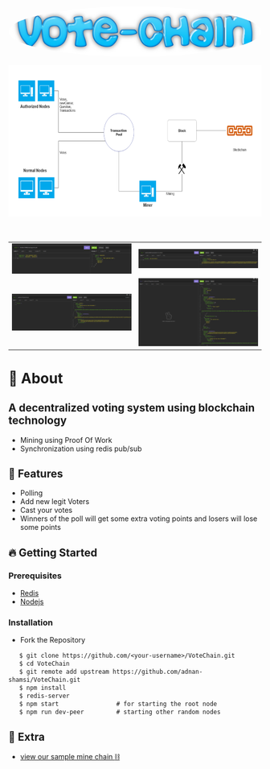 <p align="center">
<img src="./media/voteChain.png" height="100"
     style="border-radius:50%"/>
</p>

<div align="center">
<img src="./media/image1.png" height="300"  />
</div>
 
 <br/>
 <br/>
 
<table >
   <tr>
     <td>
        <img src="./media/image2.png" />
     </td>
     <td >
       <img src="./media/image3.png" />
     </td>
   </tr>
   <tr>
     <td>
       <img src="./media/image4.png" />
     </td>
     <td>
       <img src="./media/image6.png" />
     </td>
   </tr>
</table>


# 🔖 About
## A decentralized voting system using blockchain technology
- Mining using Proof Of Work
- Synchronization using redis pub/sub

## 🚀 Features
- Polling
- Add new legit Voters 
- Cast your votes 
- Winners of the poll will get some extra voting points and losers will lose some points 

## 🔥 Getting Started

### Prerequisites

- <a href="https://redis.io/">Redis</a>
- <a href="https://nodejs.org/en/">Nodejs</a>

### Installation

- Fork the Repository

```
   $ git clone https://github.com/<your-username>/VoteChain.git
   $ cd VoteChain
   $ git remote add upstream https://github.com/adnan-shamsi/VoteChain.git
   $ npm install
   $ redis-server
   $ npm start                # for starting the root node
   $ npm run dev-peer         # starting other random nodes
```

## 🚀 Extra
- [view our sample mine chain  :chains: ](DemoChain.json)
